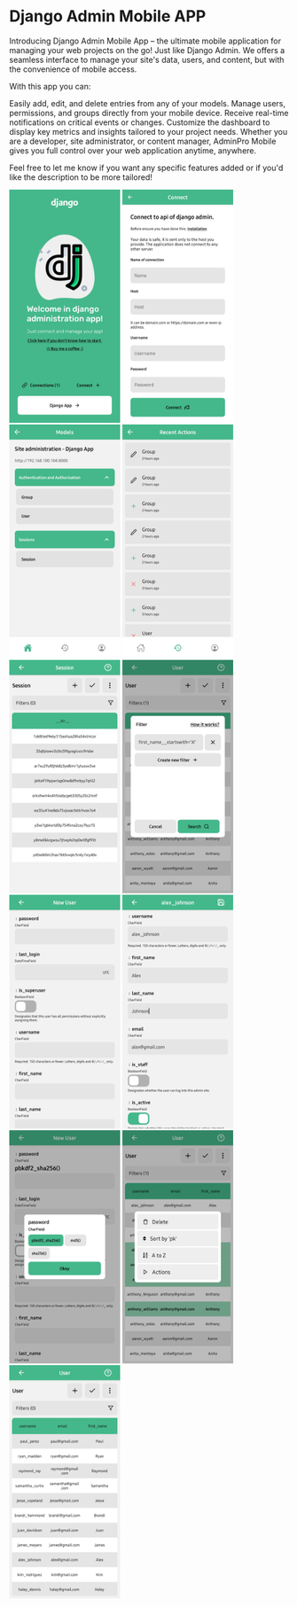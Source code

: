 # Django Admin Mobile APP

Introducing Django Admin Mobile App – the ultimate mobile application for managing your web projects on the go! Just like Django Admin. We offers a seamless interface to manage your site's data, users, and content, but with the convenience of mobile access.

With this app you can:

Easily add, edit, and delete entries from any of your models.
Manage users, permissions, and groups directly from your mobile device.
Receive real-time notifications on critical events or changes.
Customize the dashboard to display key metrics and insights tailored to your project needs.
Whether you are a developer, site administrator, or content manager, AdminPro Mobile gives you full control over your web application anytime, anywhere.

Feel free to let me know if you want any specific features added or if you'd like the description to be more tailored!

<img src="screenshots\index.jpg" width="200">
<img src="screenshots\connect.jpg" width="200">
<img src="screenshots\models.jpg" width="200">

<img src="screenshots\actions.jpg" width="200">
<img src="screenshots\sessions.jpg" width="200">
<img src="screenshots\filters.jpg" width="200">

<img src="screenshots\newUser.jpg" width="200">
<img src="screenshots\editUser.jpg" width="200">
<img src="screenshots\fieldmenu.jpg" width="200">

<img src="screenshots\searrchactions.jpg" width="200">
<img src="screenshots\search.jpg" width="200">
